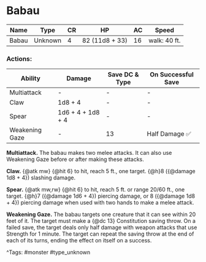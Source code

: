 # Babau

| Name | Type | CR | HP | AC | Speed |
|------|------|----|----|----|-------|
| Babau | Unknown | 4 | 82 (11d8 + 33) | 16 | walk: 40 ft. |

### Actions:

| Ability | Damage | Save DC & Type | On Successful Save |
|---------|--------|----------------|--------------------|
| Multiattack | - | - | - |
| Claw | 1d8 + 4 | - | - |
| Spear | 1d6 + 4 + 1d8 + 4 | - | - |
| Weakening Gaze | - | 13 | Half Damage ✅ |


**Multiattack.** The babau makes two melee attacks. It can also use Weakening Gaze before or after making these attacks.

**Claw.** {@atk mw} {@hit 6} to hit, reach 5 ft., one target. {@h}8 ({@damage 1d8 + 4}) slashing damage.

**Spear.** {@atk mw,rw} {@hit 6} to hit, reach 5 ft. or range 20/60 ft., one target. {@h}7 ({@damage 1d6 + 4}) piercing damage, or 8 ({@damage 1d8 + 4}) piercing damage when used with two hands to make a melee attack.

**Weakening Gaze.** The babau targets one creature that it can see within 20 feet of it. The target must make a {@dc 13} Constitution saving throw. On a failed save, the target deals only half damage with weapon attacks that use Strength for 1 minute. The target can repeat the saving throw at the end of each of its turns, ending the effect on itself on a success.

^Tags: #monster #type_unknown